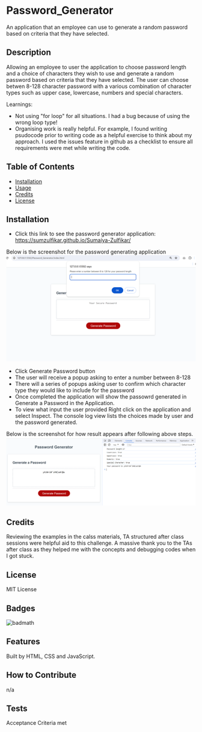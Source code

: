# Password_Generator
An application that an employee can use to generate a random password based on criteria that they have selected. 


## Description

Allowing an employee to user the application to choose password length and a choice of characters they wish to use and  generate a random password based on criteria that they have selected. 
The user can choose betwen 8-128 character password with a various 
combination of character types such as upper case, lowercase, numbers and special characters.

Learnings:
- Not using "for loop" for all situations. I had a bug because of using the wrong loop type! 
- Organising work is really helpful. For example, I found writing psudocode prior to writing code as a helpful exercise to think about my approach. I used the issues feature in github as a checklist to ensure all requirements were met while writing the code.

## Table of Contents 

- [Installation](#installation)
- [Usage](#usage)
- [Credits](#credits)
- [License](#license)

## Installation

- Click this link to see the password generator application: https://sumzulfikar.github.io/Sumaiya-Zulfikar/

Below is the screenshot for the password generating application
![Password Generating App screenshot](./image/Password-generator-app.PNG)

- Click Generate Password button
- The user will receive a popup asking to enter a number between 8-128
- There will a series of popups asking user to confirm which character type they would like to include for the password
- Once completed the application will show the passowrd generated in Generate a Password in the Application.
- To view what input the user provided Right click on the application and select Inspect. The console log view lists the choices made by user and the password generated.

Below is the screenshot for how result appears after following above steps.
![Password Generating App screenshot](./image/Password-generator-result.PNG)

## Credits

Reviewing the examples in the calss materials, TA structured after class sessions were helpful aid to this challenge.  A massive thank you to the TAs after class as they helped me with the concepts and debugging codes when I got stuck.

## License

MIT License

## Badges

![badmath](https://github.com/sumzulfikar?tab=achievements)

## Features

Built by HTML, CSS and JavaScript.

## How to Contribute

n/a

## Tests

Acceptance Criteria met

